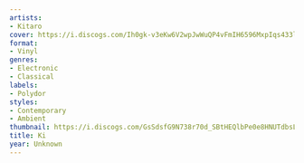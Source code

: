 ```yaml
---
artists:
- Kitaro
cover: https://i.discogs.com/Ih0gk-v3eKw6V2wpJwWuQP4vFmIH6596MxpIqs433lI/rs:fit/g:sm/q:90/h:600/w:600/czM6Ly9kaXNjb2dz/LWRhdGFiYXNlLWlt/YWdlcy9SLTIwOTA3/MTQtMTQ1ODM5NDIz/NC0yOTE0LmpwZWc.jpeg
format:
- Vinyl
genres:
- Electronic
- Classical
labels:
- Polydor
styles:
- Contemporary
- Ambient
thumbnail: https://i.discogs.com/GsSdsfG9N738r70d_SBtHEQlbPe0e8HNUTdbsLLpTP0/rs:fit/g:sm/q:40/h:150/w:150/czM6Ly9kaXNjb2dz/LWRhdGFiYXNlLWlt/YWdlcy9SLTIwOTA3/MTQtMTQ1ODM5NDIz/NC0yOTE0LmpwZWc.jpeg
title: Ki
year: Unknown
---
```


